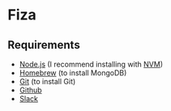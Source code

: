 # Fiza

## Requirements

* [Node.js](https://nodejs.org/) (I recommend installing with [NVM](https://github.com/nvm-sh/nvm))
* [Homebrew](https://brew.sh) (to install MongoDB)
* [Git](https://git-scm.com/downloads) (to install Git)
* [Github](https://github.com/)
* [Slack](ttps://slack.com/)
